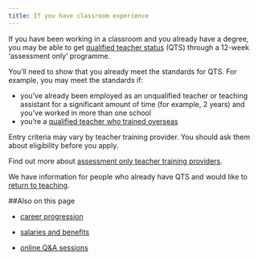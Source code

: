 ```yaml
---
title: If you have classroom experience
---
```


If you have been working in a classroom and you already have a degree, you may be able to get [qualified teacher status](/what-is-qts) (QTS) through a 12-week ‘assessment only’ programme.

You’ll need to show that you already meet the standards for QTS. For example, you may meet the standards if:

- you’ve already been employed as an unqualified teacher or teaching assistant for a significant amount of time (for example, 2 years) and you’ve worked in more than one school
- you’re a [qualified teacher who trained overseas](https://www.gov.uk/government/publications/apply-for-qualified-teacher-status-qts-if-you-teach-outside-the-uk)

Entry criteria may vary by teacher training provider. You should ask them about eligibility before you apply.

Find out more about [assessment only teacher training providers](/assessment-only-providers).

We have information for people who already have QTS and would like to [return to teaching](/returning-to-teaching).

##Also on this page

- [career progression](/my-story-into-teaching/career-progression)

- [salaries and benefits](/salaries-and-benefits)

- [online Q&A sessions](/event-categories/online-q-as)
